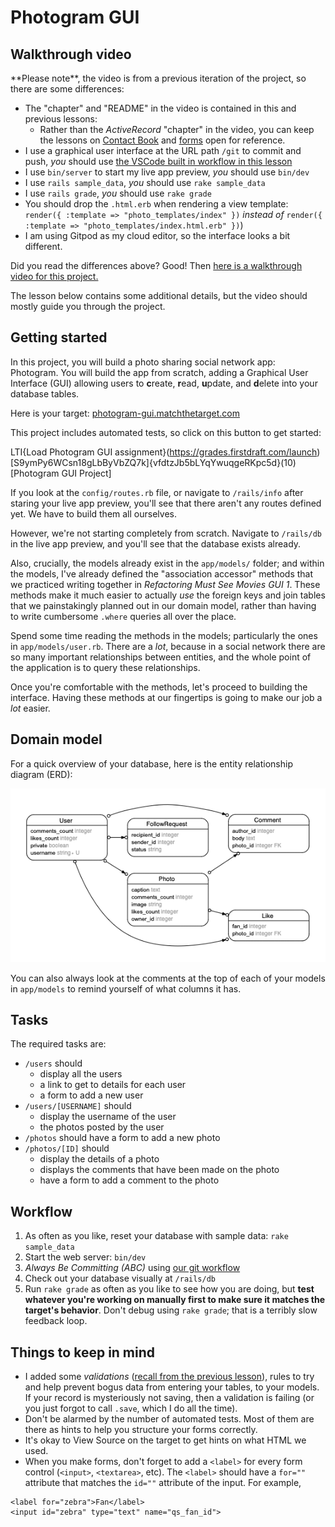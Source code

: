 # Photogram GUI

## Walkthrough video

<div class="bg-red-100 py-1 px-5" markdown="1">
**Please note**, the video is from a previous iteration of the project, so there are some differences:

- The "chapter" and "README" in the video is contained in this and previous lessons:
    - Rather than the _ActiveRecord_ "chapter" in the video, you can keep the lessons on [Contact Book](https://learn.firstdraft.com/lessons/130-contact-book-first-database) and [forms](https://learn.firstdraft.com/lessons/102-query-strings-and-forms) open for reference.
- I use a graphical user interface at the URL path `/git` to commit and push, _you_ should use [the VSCode built in workflow in this lesson](https://learn.firstdraft.com/lessons/50-git-commit-and-push)
- I use `bin/server` to start my live app preview, _you_ should use `bin/dev`
- I use `rails sample_data`, _you_ should use `rake sample_data`
- I use `rails grade`, _you_ should use `rake grade`
- You should drop the `.html.erb` when rendering a view template:
    `render({ :template => "photo_templates/index" })` 
    _instead of_ 
    `render({ :template => "photo_templates/index.html.erb" })`)
- I am using Gitpod as my cloud editor, so the interface looks a bit different.
</div>

Did you read the differences above? Good! Then [here is a walkthrough video for this project.](https://share.descript.com/view/sYmmL9OgLIN)

The lesson below contains some additional details, but the video should mostly guide you through the project.

## Getting started

In this project, you will build a photo sharing social network app: Photogram. You will build the app from scratch, adding a Graphical User Interface (GUI) allowing users to **c**reate, **r**ead, **u**pdate, and **d**elete into your database tables.

Here is your target: [photogram-gui.matchthetarget.com](https://photogram-gui.matchthetarget.com/)

This project includes automated tests, so click on this button to get started:

LTI{Load Photogram GUI assignment}(https://grades.firstdraft.com/launch)[S9ymPy6WCsn18gLbByVbZQ7k]{vfdtzJb5bLYqYwuqgeRKpc5d}(10)[Photogram GUI Project]

If you look at the `config/routes.rb` file, or navigate to `/rails/info` after staring your live app preview, you'll see that there aren't any routes defined yet. We have to build them all ourselves.

However, we're not starting completely from scratch. Navigate to `/rails/db` in the live app preview, and you'll see that the database exists already.

Also, crucially, the models already exist in the `app/models/` folder; and within the models, I've already defined the "association accessor" methods that we practiced writing together in _Refactoring Must See Movies GUI 1_. These methods make it much easier to actually _use_ the foreign keys and join tables that we painstakingly planned out in our domain model, rather than having to write cumbersome `.where` queries all over the place.

Spend some time reading the methods in the models; particularly the ones in `app/models/user.rb`. There are a _lot_, because in a social network there are so many important relationships between entities, and the whole point of the application is to query these relationships.

Once you're comfortable with the methods, let's proceed to building the interface. Having these methods at our fingertips is going to make our job a _lot_ easier.

## Domain model

For a quick overview of your database, here is the entity relationship diagram (ERD):

![Domain Model](assets/erd.png)

You can also always look at the comments at the top of each of your models in `app/models` to remind yourself of what columns it has.

## Tasks

The required tasks are:

 - `/users` should
    - display all the users
    - a link to get to details for each user
    - a form to add a new user
 - `/users/[USERNAME]` should
    - display the username of the user
    - the photos posted by the user
 - `/photos` should have a form to add a new photo
 - `/photos/[ID]` should
    - display the details of a photo
    - displays the comments that have been made on the photo
    - have a form to add a comment to the photo

## Workflow

 1. As often as you like, reset your database with sample data: `rake sample_data`
 2. Start the web server: `bin/dev`
 3. *Always Be Committing (ABC)* using [our git workflow](https://learn.firstdraft.com/lessons/50-git-commit-and-push)
 4. Check out your database visually at `/rails/db`
 5. Run `rake grade` as often as you like to see how you are doing, but **test whatever you're working on manually first to make sure it matches the target's behavior**. Don't debug using `rake grade`; that is a terribly slow feedback loop.

## Things to keep in mind

- I added some _validations_ ([recall from the previous lesson](https://learn.firstdraft.com/lessons/152-data-integrity-with-validations)), rules to try and help prevent bogus data from entering your tables, to your models. If your record is mysteriously not saving, then a validation is failing (or you just forgot to call `.save`, which I do all the time).
- Don't be alarmed by the number of automated tests. Most of them are there as hints to help you structure your forms correctly.
- It's okay to View Source on the target to get hints on what HTML we used.
- When you make forms, don't forget to add a `<label>` for every form control (`<input>`, `<textarea>`, etc). The `<label>` should have a `for=""` attribute that matches the `id=""` attribute of the input. For example,

```erb
<label for="zebra">Fan</label>
<input id="zebra" type="text" name="qs_fan_id">
```
